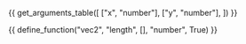 {{ get_arguments_table([
    ["x", "number"],
    ["y", "number"],
]) }}

{{ define_function("vec2", "length", [], "number", True) }}